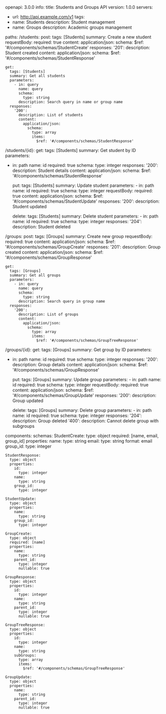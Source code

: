 openapi: 3.0.0
info:
title: Students and Groups API
version: 1.0.0
servers:
- url: http://api.example.com/v1
  tags:
- name: Students
  description: Student management
- name: Groups
  description: Academic groups management

paths:
/students:
post:
tags: [Students]
summary: Create a new student
requestBody:
required: true
content:
application/json:
schema:
$ref: '#/components/schemas/StudentCreate'
responses:
'201':
description: Student created
content:
application/json:
schema:
$ref: '#/components/schemas/StudentResponse'

    get:
      tags: [Students]
      summary: Get all students
      parameters:
        - in: query
          name: query
          schema:
            type: string
          description: Search query in name or group name
      responses:
        '200':
          description: List of students
          content:
            application/json:
              schema:
                type: array
                items:
                  $ref: '#/components/schemas/StudentResponse'

/students/{id}:
get:
tags: [Students]
summary: Get student by ID
parameters:
- in: path
name: id
required: true
schema:
type: integer
responses:
'200':
description: Student details
content:
application/json:
schema:
$ref: '#/components/schemas/StudentResponse'

    put:
      tags: [Students]
      summary: Update student
      parameters:
        - in: path
          name: id
          required: true
          schema:
            type: integer
      requestBody:
        required: true
        content:
          application/json:
            schema:
              $ref: '#/components/schemas/StudentUpdate'
      responses:
        '200':
          description: Student updated
    
    delete:
      tags: [Students]
      summary: Delete student
      parameters:
        - in: path
          name: id
          required: true
          schema:
            type: integer
      responses:
        '204':
          description: Student deleted

/groups:
post:
tags: [Groups]
summary: Create new group
requestBody:
required: true
content:
application/json:
schema:
$ref: '#/components/schemas/GroupCreate'
responses:
'201':
description: Group created
content:
application/json:
schema:
$ref: '#/components/schemas/GroupResponse'

    get:
      tags: [Groups]
      summary: Get all groups
      parameters:
        - in: query
          name: query
          schema:
            type: string
          description: Search query in group name
      responses:
        '200':
          description: List of groups
          content:
            application/json:
              schema:
                type: array
                items:
                  $ref: '#/components/schemas/GroupTreeResponse'

/groups/{id}:
get:
tags: [Groups]
summary: Get group by ID
parameters:
- in: path
name: id
required: true
schema:
type: integer
responses:
'200':
description: Group details
content:
application/json:
schema:
$ref: '#/components/schemas/GroupResponse'

    put:
      tags: [Groups]
      summary: Update group
      parameters:
        - in: path
          name: id
          required: true
          schema:
            type: integer
      requestBody:
        required: true
        content:
          application/json:
            schema:
              $ref: '#/components/schemas/GroupUpdate'
      responses:
        '200':
          description: Group updated
    
    delete:
      tags: [Groups]
      summary: Delete group
      parameters:
        - in: path
          name: id
          required: true
          schema:
            type: integer
      responses:
        '204':
          description: Group deleted
        '400':
          description: Cannot delete group with subgroups

components:
schemas:
StudentCreate:
type: object
required: [name, email, group_id]
properties:
name:
type: string
email:
type: string
format: email
group_id:
type: integer

    StudentResponse:
      type: object
      properties:
        id:
          type: integer
        name:
          type: string
        group_id:
          type: integer

    StudentUpdate:
      type: object
      properties:
        name:
          type: string
        group_id:
          type: integer

    GroupCreate:
      type: object
      required: [name]
      properties:
        name:
          type: string
        parent_id:
          type: integer
          nullable: true

    GroupResponse:
      type: object
      properties:
        id:
          type: integer
        name:
          type: string
        parent_id:
          type: integer
          nullable: true

    GroupTreeResponse:
      type: object
      properties:
        id:
          type: integer
        name:
          type: string
        subGroups:
          type: array
          items:
            $ref: '#/components/schemas/GroupTreeResponse'

    GroupUpdate:
      type: object
      properties:
        name:
          type: string
        parent_id:
          type: integer
          nullable: true